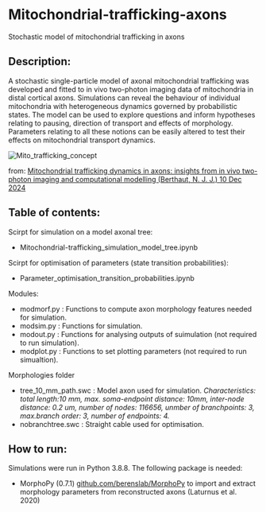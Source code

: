 # Mitochondrial-trafficking-axons
Stochastic model of mitochondrial trafficking in axons

## Description:

A stochastic single-particle model of axonal mitochondrial trafficking was developed and fitted to in vivo two-photon imaging data of mitochondria in distal cortical axons. Simulations can reveal the behaviour of individual mitochondria with heterogeneous dynamics governed by probabilistic states. The model can be used to explore questions and inform hypotheses relating to pausing, direction of transport
and effects of morphology. Parameters relating to all these notions can be easily altered to test their effects on mitochondrial transport dynamics.

![Mito_trafficking_concept](https://github.com/user-attachments/assets/83228ff9-4166-451b-95fd-eaa9030cfb0b)

from:
[Mitochondrial trafficking dynamics in axons: insights from in vivo two-photon imaging and computational modelling
(Berthaut, N. J. J.) 10 Dec 2024](https://research-information.bris.ac.uk/en/studentTheses/mitochondrial-trafficking-dynamics-in-axons)

## Table of contents: 


Scirpt for simulation on a model axonal tree:
- Mitochondrial-trafficking_simulation_model_tree.ipynb

Scirpt for optimisation of parameters (state transition probabilities):
- Parameter_optimisation_transition_probabilities.ipynb

Modules: 
- modmorf.py : Functions to compute axon morphology features needed for simulation.
- modsim.py : Functions for simulation.
- modout.py : Functions for analysing outputs of suimulation (not required to run simulation).
- modplot.py : Functions to set plotting parameters (not required to run simualtion).

Morphologies folder 
- tree_10_mm_path.swc : Model axon used for simulation. _Characteristics:
    total length:10 mm, max. soma-endpoint distance: 10mm, inter-node distance: 0.2 um, number of nodes: 116656, unmber of branchpoints: 3, max.branch order: 3, number of endpoints: 4._
- nobranchtree.swc : Straight cable used for optimisation.

## How to run:
Simulations were run in Python 3.8.8. The following package is needed: 
- MorphoPy (0.7.1) [github.com/berenslab/MorphoPy](https://github.com/berenslab/MorphoPy) to import and
extract morphology parameters from reconstructed axons (Laturnus et al. 2020)




